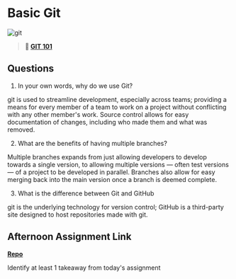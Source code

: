 # Basic Git

![git](https://git-scm.com/images/branching-illustration@2x.png)

> **📖 [GIT 101](https://codeworksacademy.com/fs-student-guide/resources/wk1/01-GIT)**

## Questions

1. In your own words, why do we use Git?

git is used to streamline development, especially across teams; providing a means for every member of a team to work on a project without conflicting with any other member's work. Source control allows for easy documentation of changes, including who made them and what was removed.

2. What are the benefits of having multiple branches?

Multiple branches expands from just allowing developers to develop towards a single version, to allowing multiple versions — often test versions — of a project to be developed in parallel. Branches also allow for easy merging back into the main version once a branch is deemed complete.

3. What is the difference between Git and GitHub

git is the underlying technology for version control; GitHub is a third-party site designed to host repositories made with git.

## Afternoon Assignment Link

**[Repo](about:blank)**

Identify at least 1 takeaway from today's assignment
